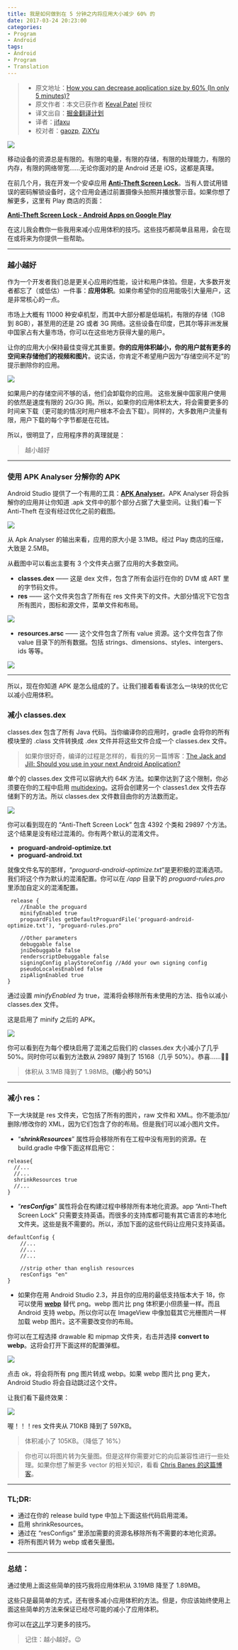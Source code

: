 ```yaml
---
title: 我是如何做到在 5 分钟之内将应用大小减少 60% 的
date: 2017-03-24 20:23:00
categories:
- Program
- Android
tags:
- Android
- Program 
- Translation
---
```


> * 原文地址：[How you can decrease application size by 60% (In only 5 minutes)?](https://medium.com/@kevalpatel2106/how-you-can-decrease-application-size-by-60-in-only-5-minutes-47eff3e7874e#.n28fz5n36)
> * 原文作者：本文已获作者 [Keval Patel](https://medium.com/@kevalpatel2106) 授权
> * 译文出自：[掘金翻译计划](https://github.com/xitu/gold-miner)
> * 译者：[jifaxu](https://github.com/jifaxu)
> * 校对者：[gaozp](https://github.com/gaozp), [ZiXYu](https://github.com/ZiXYu)

![](https://image.xujifa.cn/how-you-can-decrease-application-size-by-60-in-only-5-minutes/ZPY2tTbZJXxYsYQ5SWTXhi6CSrhSyXKi)

移动设备的资源总是有限的。有限的电量，有限的存储，有限的处理能力，有限的内存，有限的网络带宽……无论你面对的是 Android 还是 iOS，这都是真理。
<!-- more -->

在前几个月，我在开发一个安卓应用 [**Anti-Theft Screen Lock**](https://play.google.com/store/apps/details?id=com.antitheftlock)。当有人尝试用错误的密码解锁设备时，这个应用会通过前置摄像头拍照并播放警示音。如果你想了解更多，这里有 Play 商店的页面：

[**Anti-Theft Screen Lock - Android Apps on Google Play**](https://play.google.com/store/apps/details?id=com.antitheftlock)

在这儿我会教你一些我用来减小应用体积的技巧。这些技巧都简单且易用，会在现在或将来为你提供一些帮助。

---

### 越小越好

作为一个开发者我们总是更关心应用的性能，设计和用户体验。但是，大多数开发者都忘了（或低估）一件事：**应用体积**。如果你希望你的应用能吸引大量用户，这是非常核心的一点。

市场上大概有 11000 种安卓机型，而其中大部分都是低端机，有限的存储（1GB 到 8GB），甚至用的还是 2G 或者 3G 网络。这些设备在印度，巴其尔等非洲发展中国家占有大量市场，你可以在这些地方获得大量的用户。

让你的应用大小保持最佳变得尤其重要。**你的应用体积越小，你的用户就有更多的空间来存储他们的视频和图片**。说实话，你肯定不希望用户因为“存储空间不足”的提示删除你的应用。

![](https://image.xujifa.cn/how-you-can-decrease-application-size-by-60-in-only-5-minutes/3SQP5skSwcwdJS2G8dE7SRszSjtxNNFh)

如果用户的存储空间不够的话，他们会卸载你的应用。
这些发展中国家用户使用的依然是速度有限的 2G/3G 网。所以，如果你的应用体积太大，将会需要更多的时间来下载（更可能的情况时用户根本不会去下载）。同样的，大多数用户流量有限，用户下载的每个字节都是在花钱。

所以，很明显了，应用程序界的真理就是：

> 越小越好

---

### 使用 APK Analyser 分解你的 APK

Android Studio 提供了一个有用的工具：[**APK Analyser**](https://developer.android.com/studio/build/apk-analyzer.html)。APK Analyser 将会拆解你的应用并让你知道 .apk 文件中的那个部分占据了大量空间。让我们看一下 Anti-Theft 在没有经过优化之前的截图。

![](https://image.xujifa.cn/how-you-can-decrease-application-size-by-60-in-only-5-minutes/etdpHrESeenRyTMJcXZjXDaF2izP2bix)

从 Apk Analyser 的输出来看，应用的原大小是 3.1MB。经过 Play 商店的压缩，大致是 2.5MB。

从截图中可以看出主要有 3 个文件夹占据了应用的大多数空间。

- **classes.dex** —— 这是 dex 文件，包含了所有会运行在你的 DVM 或 ART 里的字节码文件。
- **res** —— 这个文件夹包含了所有在 res 文件夹下的文件。大部分情况下它包含所有图片，图标和源文件，菜单文件和布局。  

![](https://image.xujifa.cn/how-you-can-decrease-application-size-by-60-in-only-5-minutes/pJerm4JBn78pcfRc6iMB5pb2iiRybR45)

- **resources.arsc** —— 这个文件包含了所有 value 资源。这个文件包含了你 value 目录下的所有数据。包括 strings、dimensions、styles、intergers、ids 等等。

![](https://image.xujifa.cn/how-you-can-decrease-application-size-by-60-in-only-5-minutes/saaZshsjMDQcDMTsPjhYcwaDSzEmijp7)

---

所以，现在你知道 APK 是怎么组成的了。让我们接着看看该怎么一块块的优化它以减小应用体积。

### **减小 classes.dex**

classes.dex 包含了所有 Java 代码。当你编译你的应用时，gradle 会将你的所有模块里的 .class 文件转换成 .dex 文件并将这些文件合成一个 classes.dex 文件。

> 如果你很好奇，编译的过程是怎样的，看我的另一篇博客：[The Jack and Jill: Should you use in your next Android Application?](https://blog.mindorks.com/the-jack-and-jill-should-you-use-in-your-next-android-application-ce7d0b0309b7#.gq31gtrdj)

单个的 classes.dex 文件可以容纳大约 64K 方法。如果你达到了这个限制，你必须要在你的工程中启用 [multidexing](https://developer.android.com/studio/build/multidex.html)。这将会创建另一个 classes1.dex 文件去存储剩下的方法。所以 classes.dex 文件数目由你的方法数而定。

![](https://image.xujifa.cn/how-you-can-decrease-application-size-by-60-in-only-5-minutes/7EdYnBR8by5X4nF3SQspnR8kbtNG8Sx8)

你可以看到现在的 “Anti-Theft Screen Lock” 包含 4392 个类和 29897 个方法。这个结果是没有经过混淆的。你有两个默认的混淆文件。

- **proguard-android-optimize.txt**
- **proguard-android.txt**

就像文件名写的那样，“*proguard-android-optimize.txt*”是更积极的混淆选项。我们将这个作为默认的混淆配置。你可以在 */app* 目录下的 *proguard-rules.pro* 里添加自定义的混淆配置。

```
 release {
    //Enable the proguard
    minifyEnabled true
    proguardFiles getDefaultProguardFile('proguard-android-optimize.txt'), "proguard-rules.pro"

    //Other parameters
    debuggable false
    jniDebuggable false
    renderscriptDebuggable false
    signingConfig playStoreConfig //Add your own signing config
    pseudoLocalesEnabled false
    zipAlignEnabled true
}
```

通过设置 *minifyEnabled* 为 true，混淆将会移除所有未使用的方法、指令以减小 classes.dex 文件。

这是启用了 minify 之后的 APK。

![](https://image.xujifa.cn/how-you-can-decrease-application-size-by-60-in-only-5-minutes/aMEsinXACacyQEWs4MDDk8hZzGWbMfSZ)

你可以看到在为每个模块启用了混淆之后我们的 classes.dex 大小减小了几乎 50%。同时你可以看到方法数从 29897 降到了 15168（几乎 50%）。恭喜……🎊🎉

> 体积从 3.1MB 降到了 1.98MB。**(缩小约 50%)**

---

### 减小 res：

下一大块就是 res 文件夹，它包括了所有的图片，raw 文件和 XML。你不能添加/删除/修改你的 XML，因为它们包含了你的布局。但是我们可以减小图片文件。

- “***shrinkResources***” 属性将会移除所有在工程中没有用到的资源。在 build.gradle 中像下面这样启用它：

```
release{
  //...
  //...
  shrinkResources true
  //...
}
```

- “***resConfigs***” 属性将会在构建过程中移除所有本地化资源。app “Anti-Theft Screen Lock” 只需要支持英语。而很多的支持库都可能有其它语言的本地化文件夹。这些是我不需要的。所以，添加下面的这些代码让应用只支持英语。

```
defaultConfig {
    //...
    //...
    //...

    //strip other than english resources
    resConfigs "en"
}
```

- 如果你在用 Android Studio 2.3，并且你的应用的最低支持版本大于 18，你可以使用 [**webp**](https://en.wikipedia.org/wiki/WebP) 替代 png。webp 图片比 png 体积更小但质量一样。而且 Android 支持 webp。所以你可以在 ImageView 中像加载其它光栅图片一样加载 webp 图片。这不需要改变你的布局。

你可以在工程选择 drawable 和 mipmap 文件夹，右击并选择 **convert to webp**。这将会打开下面这样的配置弹框。

![](https://image.xujifa.cn/how-you-can-decrease-application-size-by-60-in-only-5-minutes/cdGSJa6AtzHfXHhiQcNF2HNyjP5zAazX)

点击 ok，将会将所有 png 图片转成 webp。如果 webp 图片比 png 更大，Android Studio 将会自动跳过这个文件。

让我们看下最终效果：

![](https://image.xujifa.cn/how-you-can-decrease-application-size-by-60-in-only-5-minutes/Pn4nSTaPSYBTRJD8NArRaPANk7KCcYxZ)

喔！！！res 文件夹从 710KB 降到了 597KB。

> 体积减小了 105KB。（降低了 16%）

> 你也可以将图片转为矢量图。但是这样你需要对它的向后兼容性进行一些处理。如果你想了解更多 vector 的相关知识，看看 [Chris Banes 的这篇博客](https://medium.com/@chrisbanes/appcompat-v23-2-age-of-the-vectors-91cbafa87c88#.ust6pssbk)。

---

### TL;DR:

- 通过在你的 release build type 中加上下面这些代码启用混淆。
- 启用 shrinkResources。
- 通过在 “resConfigs” 里添加需要的资源名移除所有不需要的本地化资源。
- 将所有图片转为 webp 或者矢量图。

---

### 总结：

通过使用上面这些简单的技巧我将应用体积从 3.19MB 降至了 1.89MB。


这些只是最简单的方式，还有很多减小应用体积的方法。但是，你应该始终使用上面这些简单的方法来保证已经尽可能的减小了应用体积。

你可以在[这儿](https://developer.android.com/topic/performance/reduce-apk-size.html)学习更多的技巧。

> 记住：越小越好。😉
